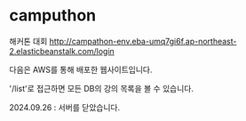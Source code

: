 # camputhon
해커톤 대회
http://campathon-env.eba-umq7gi6f.ap-northeast-2.elasticbeanstalk.com/login

다음은 AWS를 통해 배포한 웹사이트입니다.

'/list'로 접근하면 모든 DB의 강의 목록을 볼 수 있습니다.

2024.09.26 : 서버를 닫았습니다.
